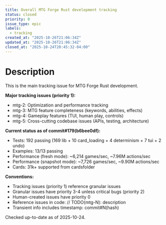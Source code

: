 ```yaml
---
title: Overall MTG Forge Rust development tracking
status: closed
priority: 0
issue_type: epic
labels:
  - tracking
created_at: "2025-10-26T21:06:34Z"
updated_at: "2025-10-26T21:06:34Z"
closed_at: "2025-10-24T20:45:32-04:00"
---
```


# Description

This is the main tracking issue for MTG Forge Rust development.

**Major tracking issues (priority 1):**
- mtg-2: Optimization and performance tracking
- mtg-3: MTG feature completeness (keywords, abilities, effects)
- mtg-4: Gameplay features (TUI, human play, controls)
- mtg-5: Cross-cutting codebase issues (APIs, testing, architecture)

**Current status as of commit#179(b6bee0df):**
- Tests: 192 passing (169 lib + 10 card_loading + 4 determinism + 7 tui + 2 undo)
- Examples: 13/13 passing
- Performance (fresh mode): ~6,214 games/sec, ~7.96M actions/sec
- Performance (snapshot mode): ~7,726 games/sec, ~9.90M actions/sec
- Cards: 31k+ supported from cardsfolder

**Conventions:**
- Tracking issues (priority 1) reference granular issues
- Granular issues have priority 3-4 unless critical bugs (priority 2)
- Human-created issues have priority 0
- Reference issues in code: // TODO(mtg-N): description
- Transient info includes timestamp: commit#N(hash)

Checked up-to-date as of 2025-10-24.
